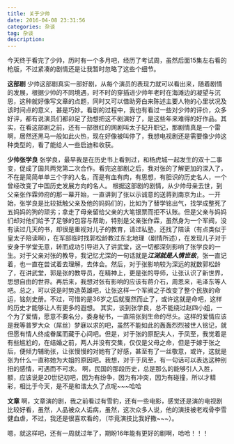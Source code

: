 ```yaml
---
title: 关于少帅
date: 2016-04-08 23:31:56
categories: 杂谈
tag: 杂谈
description: 
---
```


今天终于看完了少帅，历时有一个多月吧，经历了考试周，虽然后面15集左右看的枪版，不过紧凑的剧情还是让我暂时忽略了这些个细节。

**这部剧**
少帅这部剧真实一部好剧，从每个演员的表现力就可以看出来，随着剧情的发展，根据少帅的不同境遇，时不时的穿插进少帅年老时在海滩边的凝望与沉思，这种就好像写文章的点题，同时又可以借助旁白来陈述主要人物的心里状况及该时间点的意义，甚是巧妙。看剧的过程中，我也有看过一些对少帅的评价，众多好评，都有说演员们都卯足了劲想把这不剧演好了，是这些年来难得的好作品。其实，在看这部剧之前，还有一部很红的网剧叫太子妃升职记，那剧情真是一个雷啊，居然还黑马一般如此火热，现在好像被叫停了，我想电视剧还是需要像少帅这种类型的，看了能给人一些启迪和收获。

**少帅张学良**
张学良，最早我是在历史书上看到过，和杨虎城一起发生的双十二事变，促成了国共两党第二次合作。看完这部剧之后，我对张的了解更加的深入了，不在是简简单单三个字的人名，而是有血有肉，有思想，有胆识的历史名人，一个曾经改变了中国历史发展方向的名人。
根据这部剧的剧情，从少帅母亲去世，到父亲张作霖帅府的那一幕开始，一直讲到了张以示诚意的送蒋到南京为止。一开始，张学良是比较抵触父亲及他的妈妈们的，比如为了替学铭出气，找学成整死了五妈妈的狗的顽劣；拿走了母亲留给父亲的大笔银票而拒不认账。但是父亲与妈妈们却对他们给予了足够的包容与帮助，特别是父亲张作霖，虽然身为一个军阀，没有读过几天的书，却很是重视对儿子的教育，请过私塾，还找了陪读（有点类似于皇太子陪读啊），在军部临时找郭松龄教过东北地理（剧情所述），在发现儿子对于安身于学堂无意，转而成功引导进入了讲武堂，这一切都深刻影响了张学良的一生。对于父亲对张的教导，我记忆尤深的一句话就是***江湖就是人情世故***，张一直记着，也一直在尝试着去理解，去体会。然后，对于张影响较为深远的就数郭松龄了，在讲武堂，郭是张的教导员，在精神上，更是张的导师，让张认识了新世界，思想自由的世界。再后来，我想对张有影响的应该有蒋介石，周恩来，毛泽东等人吧。总之，可以说是时势造英雄吧，让张这样一个军阀之子改变了整个民族的命运，铭刻史册。不过，可惜的是36岁之后就戛然而止了，或许这就是命吧，这样的历史才能够让人有更多的遐想。
其实，谈到张学良，总不能绕过赵四小姐，一个为了爱情，愿意不要名分，委身秘书，一直陪张到生命的尽头。这样的爱情应该是我等普罗大众（屌丝）梦寐以求的吧，虽然不能如此的轰轰烈烈被世人铭记，就但愿有情人终成眷属而藏于心间吧。但是，对于张的原配夫人，于凤至，我觉着是有些尴尬的，在结婚之前，两人并没有交集，仅仅是父母之命，但是于嫁于张之后，便倾力辅助张，让张慢慢的对她有了好感，甚至有了一丝敬意，或许，这就是张为什么一直称她为大姐的原因吧。我想，对于于凤至，有一句话可以表达这种别扭的感情，可遇而不可求。
啊，民国的那段历史，总是那么的能够引人入胜，额，应该说是20世纪初吧，因为有纷争，因为有冲突，因为有碰撞，所以才精彩，相比于今天，是不是和谐太久了点呢~~~哈哈

**文章**
啊，文章演的剧，我之前看过有雪豹，还有一些电影，感觉还是演的电视剧比较好看，虽然，人品被众人诟病，虽然，这次众多人说，他的演技被老戏骨李雪健血虐，不过，我还是很喜欢看的，（毕竟演技比我好撒~~~）。

嗯，就这样吧，还有一周就过年了，期盼16年能有更好的剧啊，哈哈！！！